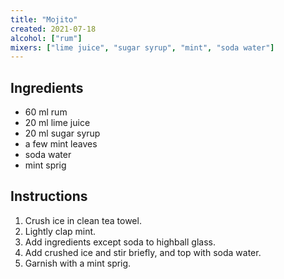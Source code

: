 ```yaml
---
title: "Mojito"
created: 2021-07-18
alcohol: ["rum"]
mixers: ["lime juice", "sugar syrup", "mint", "soda water"]
---
```


## Ingredients

- 60 ml rum
- 20 ml lime juice
- 20 ml sugar syrup
- a few mint leaves
- soda water
- mint sprig

## Instructions

1. Crush ice in clean tea towel.
2. Lightly clap mint.
3. Add ingredients except soda to highball glass.
4. Add crushed ice and stir briefly, and top with soda water.
5. Garnish with a mint sprig.
